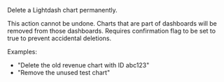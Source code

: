Delete a Lightdash chart permanently.

This action cannot be undone. Charts that are part of dashboards will be removed from those dashboards.
Requires confirmation flag to be set to true to prevent accidental deletions.

Examples:
- "Delete the old revenue chart with ID abc123"
- "Remove the unused test chart"